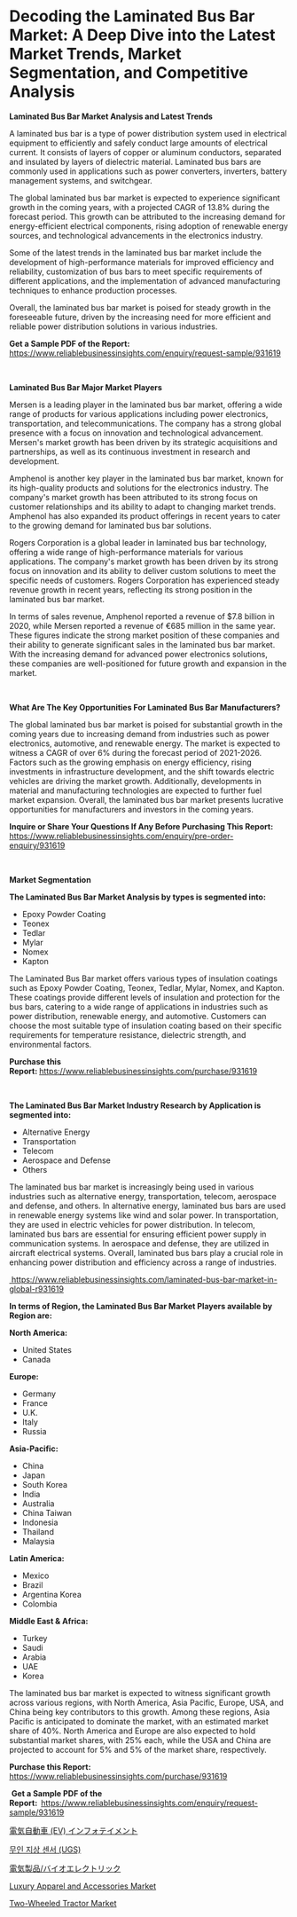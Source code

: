<p><h1>Decoding the Laminated Bus Bar Market: A Deep Dive into the Latest Market Trends, Market Segmentation, and Competitive Analysis</h1></p><p><strong>Laminated Bus Bar Market Analysis and Latest Trends</strong></p>
<p><p>A laminated bus bar is a type of power distribution system used in electrical equipment to efficiently and safely conduct large amounts of electrical current. It consists of layers of copper or aluminum conductors, separated and insulated by layers of dielectric material. Laminated bus bars are commonly used in applications such as power converters, inverters, battery management systems, and switchgear.</p><p>The global laminated bus bar market is expected to experience significant growth in the coming years, with a projected CAGR of 13.8% during the forecast period. This growth can be attributed to the increasing demand for energy-efficient electrical components, rising adoption of renewable energy sources, and technological advancements in the electronics industry.</p><p>Some of the latest trends in the laminated bus bar market include the development of high-performance materials for improved efficiency and reliability, customization of bus bars to meet specific requirements of different applications, and the implementation of advanced manufacturing techniques to enhance production processes.</p><p>Overall, the laminated bus bar market is poised for steady growth in the foreseeable future, driven by the increasing need for more efficient and reliable power distribution solutions in various industries.</p></p>
<p><strong>Get a Sample PDF of the Report:&nbsp;</strong> <a href="https://www.reliablebusinessinsights.com/enquiry/request-sample/931619">https://www.reliablebusinessinsights.com/enquiry/request-sample/931619</a></p>
<p>&nbsp;</p>
<p><strong>Laminated Bus Bar Major Market Players</strong></p>
<p><p>Mersen is a leading player in the laminated bus bar market, offering a wide range of products for various applications including power electronics, transportation, and telecommunications. The company has a strong global presence with a focus on innovation and technological advancement. Mersen's market growth has been driven by its strategic acquisitions and partnerships, as well as its continuous investment in research and development.</p><p>Amphenol is another key player in the laminated bus bar market, known for its high-quality products and solutions for the electronics industry. The company's market growth has been attributed to its strong focus on customer relationships and its ability to adapt to changing market trends. Amphenol has also expanded its product offerings in recent years to cater to the growing demand for laminated bus bar solutions.</p><p>Rogers Corporation is a global leader in laminated bus bar technology, offering a wide range of high-performance materials for various applications. The company's market growth has been driven by its strong focus on innovation and its ability to deliver custom solutions to meet the specific needs of customers. Rogers Corporation has experienced steady revenue growth in recent years, reflecting its strong position in the laminated bus bar market.</p><p>In terms of sales revenue, Amphenol reported a revenue of $7.8 billion in 2020, while Mersen reported a revenue of €685 million in the same year. These figures indicate the strong market position of these companies and their ability to generate significant sales in the laminated bus bar market. With the increasing demand for advanced power electronics solutions, these companies are well-positioned for future growth and expansion in the market.</p></p>
<p>&nbsp;</p>
<p><strong>What Are The Key Opportunities For Laminated Bus Bar Manufacturers?</strong></p>
<p><p>The global laminated bus bar market is poised for substantial growth in the coming years due to increasing demand from industries such as power electronics, automotive, and renewable energy. The market is expected to witness a CAGR of over 6% during the forecast period of 2021-2026. Factors such as the growing emphasis on energy efficiency, rising investments in infrastructure development, and the shift towards electric vehicles are driving the market growth. Additionally, developments in material and manufacturing technologies are expected to further fuel market expansion. Overall, the laminated bus bar market presents lucrative opportunities for manufacturers and investors in the coming years.</p></p>
<p><strong>Inquire or Share Your Questions If Any Before Purchasing This Report:</strong> <a href="https://www.reliablebusinessinsights.com/enquiry/pre-order-enquiry/931619">https://www.reliablebusinessinsights.com/enquiry/pre-order-enquiry/931619</a></p>
<p>&nbsp;</p>
<p><strong>Market Segmentation</strong></p>
<p><strong>The Laminated Bus Bar Market Analysis by types is segmented into:</strong></p>
<p><ul><li>Epoxy Powder Coating</li><li>Teonex</li><li>Tedlar</li><li>Mylar</li><li>Nomex</li><li>Kapton</li></ul></p>
<p><p>The Laminated Bus Bar market offers various types of insulation coatings such as Epoxy Powder Coating, Teonex, Tedlar, Mylar, Nomex, and Kapton. These coatings provide different levels of insulation and protection for the bus bars, catering to a wide range of applications in industries such as power distribution, renewable energy, and automotive. Customers can choose the most suitable type of insulation coating based on their specific requirements for temperature resistance, dielectric strength, and environmental factors.</p></p>
<p><strong>Purchase this Report:&nbsp;</strong><a href="https://www.reliablebusinessinsights.com/purchase/931619">https://www.reliablebusinessinsights.com/purchase/931619</a></p>
<p>&nbsp;</p>
<p><strong>The Laminated Bus Bar Market Industry Research by Application is segmented into:</strong></p>
<p><ul><li>Alternative Energy</li><li>Transportation</li><li>Telecom</li><li>Aerospace and Defense</li><li>Others</li></ul></p>
<p><p>The laminated bus bar market is increasingly being used in various industries such as alternative energy, transportation, telecom, aerospace and defense, and others. In alternative energy, laminated bus bars are used in renewable energy systems like wind and solar power. In transportation, they are used in electric vehicles for power distribution. In telecom, laminated bus bars are essential for ensuring efficient power supply in communication systems. In aerospace and defense, they are utilized in aircraft electrical systems. Overall, laminated bus bars play a crucial role in enhancing power distribution and efficiency across a range of industries.</p></p>
<p><a href="https://www.reliablebusinessinsights.com/laminated-bus-bar-market-in-global-r931619">&nbsp;https://www.reliablebusinessinsights.com/laminated-bus-bar-market-in-global-r931619</a></p>
<p><strong>In terms of Region, the Laminated Bus Bar Market Players available by Region are:</strong></p>
<p>
    <p> <strong> North America: </strong>
        <ul>
            <li>United States</li>
            <li>Canada</li>
        </ul>
        </p> 
    <p> <strong> Europe: </strong>
        <ul>
            <li>Germany</li>
            <li>France</li>
            <li>U.K.</li>
            <li>Italy</li>
            <li>Russia</li>
        </ul>
        </p> 
    <p> <strong> Asia-Pacific: </strong>
        <ul>
            <li>China</li>
            <li>Japan</li>
            <li>South Korea</li>
            <li>India</li>
            <li>Australia</li>
            <li>China Taiwan</li>
            <li>Indonesia</li>
            <li>Thailand</li>
            <li>Malaysia</li>
        </ul>
        </p> 
    <p> <strong> Latin America: </strong>
        <ul>
            <li>Mexico</li>
            <li>Brazil</li>
            <li>Argentina Korea</li>
            <li>Colombia</li>
        </ul>
        </p> 
    <p> <strong> Middle East & Africa: </strong>
        <ul>
            <li>Turkey</li>
            <li>Saudi</li>
            <li>Arabia</li>
            <li>UAE</li>
            <li>Korea</li>
        </ul>
    </p>
    </p>
<p><p>The laminated bus bar market is expected to witness significant growth across various regions, with North America, Asia Pacific, Europe, USA, and China being key contributors to this growth. Among these regions, Asia Pacific is anticipated to dominate the market, with an estimated market share of 40%. North America and Europe are also expected to hold substantial market shares, with 25% each, while the USA and China are projected to account for 5% and 5% of the market share, respectively.</p></p>
<p><strong>Purchase this Report: </strong><a href="https://www.reliablebusinessinsights.com/purchase/931619">https://www.reliablebusinessinsights.com/purchase/931619</a></p>
<p>&nbsp;<strong>Get a Sample PDF of the Report:&nbsp;&nbsp;</strong><a href="https://www.reliablebusinessinsights.com/enquiry/request-sample/931619">https://www.reliablebusinessinsights.com/enquiry/request-sample/931619</a></p>
<p><strong></strong></p>
<p><p><a href="https://github.com/CieloStamm/Market-Research-Report-List-1/blob/main/814702484004.md">電気自動車 (EV) インフォテイメント</a></p><p><a href="https://github.com/FelipeGrrady654556/Market-Research-Report-List-1/blob/main/876971190605.md">무인 지상 센서 (UGS)</a></p><p><a href="https://github.com/KenyonJohns/Market-Research-Report-List-1/blob/main/978840884005.md">電気製品/バイオエレクトリック</a></p><p><a href="https://issuu.com/reportprime-2/docs/luxury-apparel-and-accessories-market-size-2030.pp">Luxury Apparel and Accessories Market</a></p><p><a href="https://github.com/nicholepatriciadoylenwnrjr0/Market-Research-Report-List-2/blob/main/two-wheeled-tractor-market.md">Two-Wheeled Tractor Market</a></p></p>